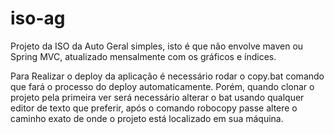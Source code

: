 # iso-ag
Projeto da ISO da Auto Geral simples, isto é que não envolve maven ou Spring MVC, atualizado mensalmente com os gráficos e índices.

Para Realizar o deploy da aplicação é necessário rodar o copy.bat comando que fará o processo do deploy automaticamente. Porém, quando clonar o projeto pela primeira ver
será necessário alterar o bat usando qualquer editor de texto que preferir, após o comando robocopy passe altere o caminho exato de onde o projeto está localizado em sua máquina.

